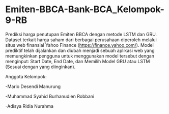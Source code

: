 # Emiten-BBCA-Bank-BCA_Kelompok-9-RB
Prediksi harga penutupan Emiten BBCA dengan metode LSTM dan GRU. Dataset terkait harga saham dari berbagai perusahaan diperoleh melalui situs web finansial Yahoo Finance (https://finance.yahoo.com/). Model prediktif telah dijalankan dan diubah menjadi sebuah aplikasi web yang memungkinkan pengguna untuk menggunakan model tersebut dengan menginput: Start Date, End Date, dan Memilih Model GRU atau LSTM (Sesuai dengan yang diinginkan).

Anggota Kelompok:

-Mario Desendi Manurung

-Muhammad Syahid Burhanudien Robbani

-Adisya Ridia Nurahma
